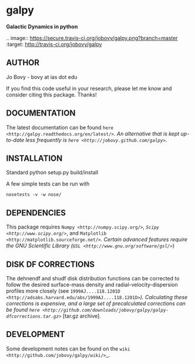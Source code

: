 galpy
======

**Galactic Dynamics in python**

.. image:: https://secure.travis-ci.org/jobovy/galpy.png?branch=master
        :target: http://travis-ci.org/jobovy/galpy

AUTHOR
-------

Jo Bovy - bovy at ias dot edu

If you find this code useful in your research, please let me know and
consider citing this package. Thanks!


DOCUMENTATION
--------------

The latest documentation can be found `here <http://galpy.readthedocs.org/en/latest/>`_. An alternative that is kept up-to-date less frequently is `here <http://jobovy.github.com/galpy>`_.

INSTALLATION
-------------

Standard python setup.py build/install

A few simple tests can be run with

`nosetests -v -w nose/`


DEPENDENCIES
-------------

This package requires `Numpy <http://numpy.scipy.org/>`_, `Scipy <http://www.scipy.org/>`_, and `Matplotlib <http://matplotlib.sourceforge.net/>`_. Certain advanced features require the GNU Scientific Library (`GSL <http://www.gnu.org/software/gsl/>`_)

DISK DF CORRECTIONS
--------------------

The dehnendf and shudf disk distribution functions can be corrected to
follow the desired surface-mass density and radial-velocity-dispersion
profiles more closely (see
`1999AJ....118.1201D <http://adsabs.harvard.edu/abs/1999AJ....118.1201D>`_). Calculating
these corrections is expensive, and a large set of precalculated
corrections can be found
`here <http://github.com/downloads/jobovy/galpy/galpy-dfcorrections.tar.gz>`_ \[tar.gz
archive\].

DEVELOPMENT
-----------

Some development notes can be found on the `wiki <http://github.com/jobovy/galpy/wiki/>`_.